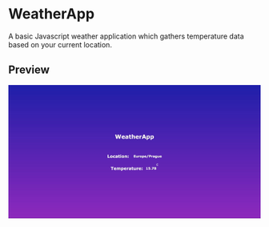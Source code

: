 # WeatherApp

A basic Javascript weather application which gathers temperature data based on your current location.

## Preview

![](demo.gif)

